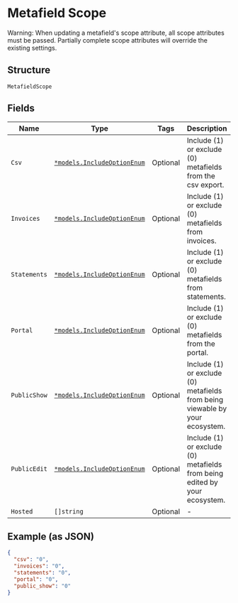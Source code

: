 
# Metafield Scope

Warning: When updating a metafield's scope attribute, all scope attributes must be passed. Partially complete scope attributes will override the existing settings.

## Structure

`MetafieldScope`

## Fields

| Name | Type | Tags | Description |
|  --- | --- | --- | --- |
| `Csv` | [`*models.IncludeOptionEnum`](include-option-enum.md) | Optional | Include (1) or exclude (0) metafields from the csv export. |
| `Invoices` | [`*models.IncludeOptionEnum`](include-option-enum.md) | Optional | Include (1) or exclude (0) metafields from invoices. |
| `Statements` | [`*models.IncludeOptionEnum`](include-option-enum.md) | Optional | Include (1) or exclude (0) metafields from statements. |
| `Portal` | [`*models.IncludeOptionEnum`](include-option-enum.md) | Optional | Include (1) or exclude (0) metafields from the portal. |
| `PublicShow` | [`*models.IncludeOptionEnum`](include-option-enum.md) | Optional | Include (1) or exclude (0) metafields from being viewable by your ecosystem. |
| `PublicEdit` | [`*models.IncludeOptionEnum`](include-option-enum.md) | Optional | Include (1) or exclude (0) metafields from being edited by your ecosystem. |
| `Hosted` | `[]string` | Optional | - |

## Example (as JSON)

```json
{
  "csv": "0",
  "invoices": "0",
  "statements": "0",
  "portal": "0",
  "public_show": "0"
}
```

